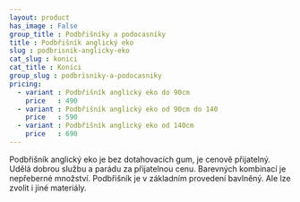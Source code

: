 ```yaml
---
layout: product
has_image : False
group_title : Podbřišníky a podocasníky
title : Podbřišník anglický eko
slug : podbrisnik-anglicky-eko
cat_slug : konici
cat_title : Koníci
group_slug : podbrisniky-a-podocasniky
pricing:
  - variant : Podbřišník anglický eko do 90cm
    price   : 490
  - variant : Podbřišník anglický eko od 90cm do 140
    price   : 590
  - variant : Podbřišník anglický eko od 140cm
    price   : 690
---
```


Podbřišník anglický eko je bez dotahovacích gum, je cenově přijatelný. Udělá dobrou službu a parádu za přijatelnou cenu. Barevných kombinací je nepřeberné množství. Podbřišník je v základním provedení bavlněný. Ale lze zvolit i jiné materiály.

